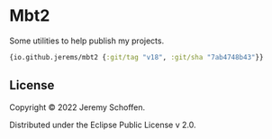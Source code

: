 

# Mbt2

Some utilities to help publish my projects.

```clojure
{io.github.jerems/mbt2 {:git/tag "v18", :git/sha "7ab4748b43"}}
```



## License

Copyright © 2022 Jeremy Schoffen.

Distributed under the Eclipse Public License v 2.0.
